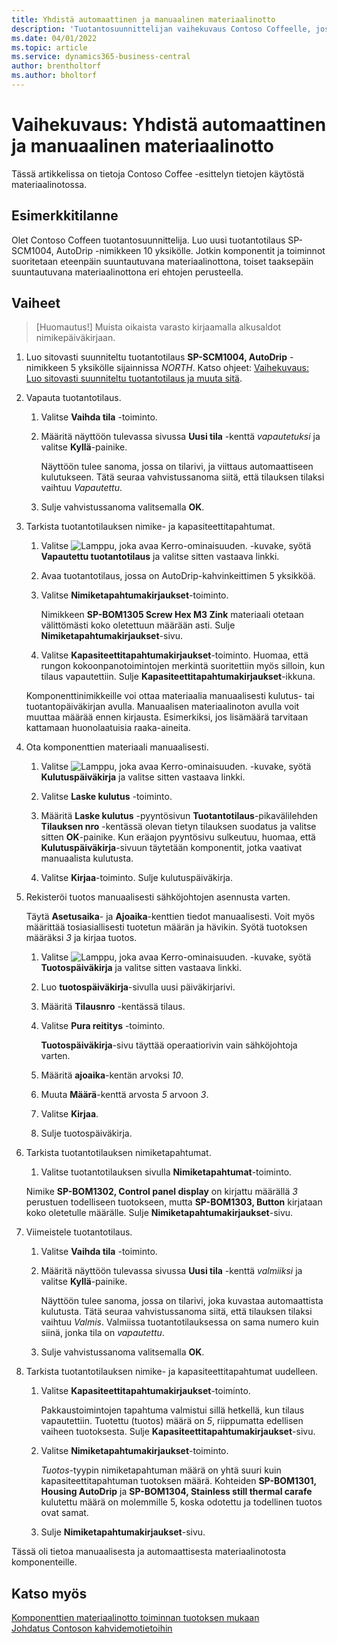 ```yaml
---
title: Yhdistä automaattinen ja manuaalinen materiaalinotto
description: 'Tuotantosuunnittelijan vaihekuvaus Contoso Coffeelle, jossa halutaan yhdistää automaattinen ja manuaalinen materiaalinotto.'
ms.date: 04/01/2022
ms.topic: article
ms.service: dynamics365-business-central
author: brentholtorf
ms.author: bholtorf
---
```


# <a name="walkthrough-combine-automatic-and-manual-flushing"></a>Vaihekuvaus: Yhdistä automaattinen ja manuaalinen materiaalinotto

Tässä artikkelissa on tietoja Contoso Coffee -esittelyn tietojen käytöstä materiaalinotossa.  

## <a name="scenario"></a>Esimerkkitilanne

Olet Contoso Coffeen tuotantosuunnittelija. Luo uusi tuotantotilaus SP-SCM1004, AutoDrip -nimikkeen 10 yksikölle. Jotkin komponentit ja toiminnot suoritetaan eteenpäin suuntautuvana materiaalinottona, toiset taaksepäin suuntautuvana materiaalinottona eri ehtojen perusteella.

## <a name="steps"></a>Vaiheet

> [Huomautus!] Muista oikaista varasto kirjaamalla alkusaldot nimikepäiväkirjaan.

1. Luo sitovasti suunniteltu tuotantotilaus **SP-SCM1004, AutoDrip** -nimikkeen 5 yksikölle sijainnissa *NORTH*. Katso ohjeet: [Vaihekuvaus: Luo sitovasti suunniteltu tuotantotilaus ja muuta sitä](create-firm-planned-production-order-change.md).  

2. Vapauta tuotantotilaus.

    1. Valitse **Vaihda tila** -toiminto.  

    2. Määritä näyttöön tulevassa sivussa **Uusi tila** -kenttä *vapautetuksi* ja valitse **Kyllä**-painike.  

        Näyttöön tulee sanoma, jossa on tilarivi, ja viittaus automaattiseen kulutukseen. Tätä seuraa vahvistussanoma siitä, että tilauksen tilaksi vaihtuu *Vapautettu*.  

    3. Sulje vahvistussanoma valitsemalla **OK**.

3. Tarkista tuotantotilauksen nimike- ja kapasiteettitapahtumat.

    1. Valitse ![Lamppu, joka avaa Kerro-ominaisuuden.](../../media/ui-search/search_small.png "Kerro, mitä haluat tehdä") -kuvake, syötä **Vapautettu tuotantotilaus** ja valitse sitten vastaava linkki.  

    2. Avaa tuotantotilaus, jossa on AutoDrip-kahvinkeittimen 5 yksikköä.  

    3. Valitse **Nimiketapahtumakirjaukset**-toiminto.  

        Nimikkeen **SP-BOM1305 Screw Hex M3 Zink** materiaali otetaan välittömästi koko oletettuun määrään asti. Sulje **Nimiketapahtumakirjaukset**-sivu.  

    4. Valitse **Kapasiteettitapahtumakirjaukset**-toiminto.  Huomaa, että rungon kokoonpanotoimintojen merkintä suoritettiin myös silloin, kun tilaus vapautettiin. Sulje **Kapasiteettitapahtumakirjaukset**-ikkuna.

    Komponenttinimikkeille voi ottaa materiaalia manuaalisesti kulutus- tai tuotantopäiväkirjan avulla. Manuaalisen materiaalinoton avulla voit muuttaa määrää ennen kirjausta. Esimerkiksi, jos lisämäärä tarvitaan kattamaan huonolaatuisia raaka-aineita.
4. Ota komponenttien materiaali manuaalisesti.  
    1. Valitse ![Lamppu, joka avaa Kerro-ominaisuuden.](../../media/ui-search/search_small.png "Kerro, mitä haluat tehdä") -kuvake, syötä **Kulutuspäiväkirja** ja valitse sitten vastaava linkki.  

    2. Valitse **Laske kulutus** -toiminto.  

    3. Määritä **Laske kulutus** -pyyntösivun **Tuotantotilaus**-pikavälilehden **Tilauksen nro** -kentässä olevan tietyn tilauksen suodatus ja valitse sitten **OK**-painike. Kun eräajon pyyntösivu sulkeutuu, huomaa, että **Kulutuspäiväkirja**-sivuun täytetään komponentit, jotka vaativat manuaalista kulutusta.

    4. Valitse **Kirjaa**-toiminto. Sulje kulutuspäiväkirja.

5. Rekisteröi tuotos manuaalisesti sähköjohtojen asennusta varten.  

    Täytä **Asetusaika**- ja **Ajoaika**-kenttien tiedot manuaalisesti. Voit myös määrittää tosiasiallisesti tuotetun määrän ja hävikin. Syötä tuotoksen määräksi *3* ja kirjaa tuotos.

    1. Valitse ![Lamppu, joka avaa Kerro-ominaisuuden.](../../media/ui-search/search_small.png "Kerro, mitä haluat tehdä") -kuvake, syötä **Tuotospäiväkirja** ja valitse sitten vastaava linkki.  

    2. Luo **tuotospäiväkirja**-sivulla uusi päiväkirjarivi.  

    3. Määritä **Tilausnro** -kentässä tilaus.  

    4. Valitse **Pura reititys** -toiminto.  

        **Tuotospäiväkirja**-sivu täyttää operaatiorivin vain sähköjohtoja varten.

    5. Määritä **ajoaika**-kentän arvoksi *10*.  

    6. Muuta **Määrä**-kenttä arvosta *5* arvoon *3*.

    7. Valitse **Kirjaa**.  
    8. Sulje tuotospäiväkirja.

6. Tarkista tuotantotilauksen nimiketapahtumat.

    1. Valitse tuotantotilauksen sivulla **Nimiketapahtumat**-toiminto.  

    Nimike **SP-BOM1302, Control panel display** on kirjattu määrällä *3* perustuen todelliseen tuotokseen, mutta **SP-BOM1303, Button** kirjataan koko oletetulle määrälle. Sulje **Nimiketapahtumakirjaukset**-sivu.

7. Viimeistele tuotantotilaus.  

    1. Valitse **Vaihda tila** -toiminto.
    2. Määritä näyttöön tulevassa sivussa **Uusi tila** -kenttä *valmiiksi* ja valitse **Kyllä**-painike.  

        Näyttöön tulee sanoma, jossa on tilarivi, joka kuvastaa automaattista kulutusta. Tätä seuraa vahvistussanoma siitä, että tilauksen tilaksi vaihtuu *Valmis*. Valmiissa tuotantotilauksessa on sama numero kuin siinä, jonka tila on *vapautettu*.
    3. Sulje vahvistussanoma valitsemalla **OK**.

8. Tarkista tuotantotilauksen nimike- ja kapasiteettitapahtumat uudelleen.

    1. Valitse **Kapasiteettitapahtumakirjaukset**-toiminto.  

        Pakkaustoimintojen tapahtuma valmistui sillä hetkellä, kun tilaus vapautettiin. Tuotettu (tuotos) määrä on *5*, riippumatta edellisen vaiheen tuotoksesta. Sulje **Kapasiteettitapahtumakirjaukset**-sivu.

    2. Valitse **Nimiketapahtumakirjaukset**-toiminto.  

        *Tuotos*-tyypin nimiketapahtuman määrä on yhtä suuri kuin kapasiteettitapahtuman tuotoksen määrä. Kohteiden **SP-BOM1301, Housing AutoDrip** ja **SP-BOM1304, Stainless still thermal carafe** kulutettu määrä on molemmille 5, koska odotettu ja todellinen tuotos ovat samat. 

    3. Sulje **Nimiketapahtumakirjaukset**-sivu.  

Tässä oli tietoa manuaalisesta ja automaattisesta materiaalinotosta komponenteille.

## <a name="see-also"></a>Katso myös

[Komponenttien materiaalinotto toiminnan tuotoksen mukaan](../../production-how-to-flush-components-according-to-operation-output.md)  
[Johdatus Contoson kahvidemotietoihin](contoso-coffee-manufacturing-intro.md)  
